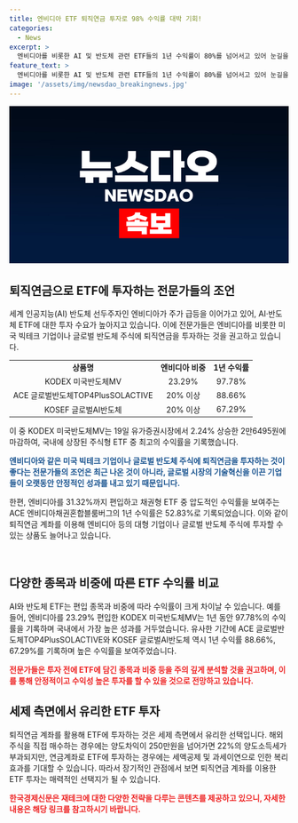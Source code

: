 ```yaml
---
title: 엔비디아 ETF 퇴직연금 투자로 98% 수익률 대박 기회!
categories:
  - News
excerpt: >
  엔비디아를 비롯한 AI 및 반도체 관련 ETF들의 1년 수익률이 80%를 넘어서고 있어 눈길을 끌고 있습니다. 이에 전문가들은 미국 테크주에 장기투자할 것을 권고하고 있으며, 엔비디아와 같은 주요 기업들을 포함한 ETF를 선택하는 것이 중요하다고 강조합니다. 또한, 퇴직연금 계좌를 활용하여 빅테크 기업이나 글로벌 반도체 기업에 투자하는 것이 좋다는 조언도 나온 바 있습니다. 이에 따라 AI 및 반도체 ETF에 투자하는 것은 미래를 대비하는 좋은 전략이 될 수 있습니다.
feature_text: >
  엔비디아를 비롯한 AI 및 반도체 관련 ETF들의 1년 수익률이 80%를 넘어서고 있어 눈길을 끌고 있습니다. 이에 전문가들은 미국 테크주에 장기투자할 것을 권고하고 있으며, 엔비디아와 같은 주요 기업들을 포함한 ETF를 선택하는 것이 중요하다고 강조합니다. 또한, 퇴직연금 계좌를 활용하여 빅테크 기업이나 글로벌 반도체 기업에 투자하는 것이 좋다는 조언도 나온 바 있습니다. 이에 따라 AI 및 반도체 ETF에 투자하는 것은 미래를 대비하는 좋은 전략이 될 수 있습니다.
image: '/assets/img/newsdao_breakingnews.jpg'
---
```


<p><img src="/assets/img/newsdao_breakingnews.jpg" alt="pcversion 속보" /></p>

<h2 data-ke-size="size26">퇴직연금으로 ETF에 투자하는 전문가들의 조언</h2>

<p data-ke-size="size16">세계 인공지능(AI) 반도체 선두주자인 엔비디아가 주가 급등을 이어가고 있어, AI·반도체 ETF에 대한 투자 수요가 높아지고 있습니다. 이에 전문가들은 엔비디아를 비롯한 미국 빅테크 기업이나 글로벌 반도체 주식에 퇴직연금을 투자하는 것을 권고하고 있습니다.</p>

<table>
  <tr>
    <td style="text-align: center; height: 17px;"><b>상품명</b></td>
    <td style="text-align: center; height: 17px;"><b>엔비디아 비중</b></td>
    <td style="text-align: center; height: 17px;"><b>1년 수익률</b></td>
  </tr>
  <tr>
    <td style="text-align: center; height: 17px;">KODEX 미국반도체MV</td>
    <td style="text-align: center; height: 17px;">23.29%</td>
    <td style="text-align: center; height: 17px;">97.78%</td>
  </tr>
  <tr>
    <td style="text-align: center; height: 17px;">ACE 글로벌반도체TOP4PlusSOLACTIVE</td>
    <td style="text-align: center; height: 17px;">20% 이상</td>
    <td style="text-align: center; height: 17px;">88.66%</td>
  </tr>
  <tr>
    <td style="text-align: center; height: 17px;">KOSEF 글로벌AI반도체</td>
    <td style="text-align: center; height: 17px;">20% 이상</td>
    <td style="text-align: center; height: 17px;">67.29%</td>
  </tr>
</table>

<p data-ke-size="size16">이 중 KODEX 미국반도체MV는 19일 유가증권시장에서 2.24% 상승한 2만6495원에 마감하여, 국내에 상장된 주식형 ETF 중 최고의 수익률을 기록했습니다.</p>

<p><b><span style="color: #1a5490;">엔비디아와 같은 미국 빅테크 기업이나 글로벌 반도체 주식에 퇴직연금을 투자하는 것이 좋다는 전문가들의 조언은 최근 나온 것이 아니라, 글로벌 시장의 기술혁신을 이끈 기업들이 오랫동안 안정적인 성과를 내고 있기 때문입니다.</span></b></p>

<p data-ke-size="size16">한편, 엔비디아를 31.32%까지 편입하고 채권형 ETF 중 압도적인 수익률을 보여주는 ACE 엔비디아채권혼합블룸버그의 1년 수익률은 52.83%로 기록되었습니다. 이와 같이 퇴직연금 계좌를 이용해 엔비디아 등의 대형 기업이나 글로벌 반도체 주식에 투자할 수 있는 상품도 늘어나고 있습니다.</p>

<p data-ke-size="size16">&nbsp;</p>

<h2 data-ke-size="size26">다양한 종목과 비중에 따른 ETF 수익률 비교</h2>

<p data-ke-size="size16">AI와 반도체 ETF는 편입 종목과 비중에 따라 수익률이 크게 차이날 수 있습니다. 예를 들어, 엔비디아를 23.29% 편입한 KODEX 미국반도체MV는 1년 동안 97.78%의 수익률을 기록하며 국내에서 가장 높은 성과를 거두었습니다. 유사한 기간에 ACE 글로벌반도체TOP4PlusSOLACTIVE와 KOSEF 글로벌AI반도체 역시 1년 수익률 88.66%, 67.29%를 기록하며 높은 수익률을 보여주었습니다.</p>

<p data-ke-size="size16"><b><span style="color: #ee2323;">전문가들은 투자 전에 ETF에 담긴 종목과 비중 등을 주의 깊게 분석할 것을 권고하며, 이를 통해 안정적이고 수익성 높은 투자를 할 수 있을 것으로 전망하고 있습니다.</span></b></p>

<h2 data-ke-size="size26">세제 측면에서 유리한 ETF 투자</h2>

<p data-ke-size="size16">퇴직연금 계좌를 활용해 ETF에 투자하는 것은 세제 측면에서 유리한 선택입니다. 해외 주식을 직접 매수하는 경우에는 양도차익이 250만원을 넘어가면 22%의 양도소득세가 부과되지만, 연금계좌로 ETF에 투자하는 경우에는 세액공제 및 과세이연으로 인한 복리 효과를 기대할 수 있습니다. 따라서 장기적인 관점에서 보면 퇴직연금 계좌를 이용한 ETF 투자는 매력적인 선택지가 될 수 있습니다.</p>

<p data-ke-size="size16"><b><span style="color: #ee2323;">한국경제신문은 재테크에 대한 다양한 전략을 다루는 콘텐츠를 제공하고 있으니, 자세한 내용은 해당 링크를 참고하시기 바랍니다.</span></b></p>

<p data-ke-size="size16">&nbsp;</p>

